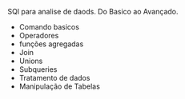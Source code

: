 SQl para analise de daods. Do Basico ao Avançado.

- Comando basicos
- Operadores
- funções agregadas
- Join
- Unions
- Subqueries
- Tratamento de dados
- Manipulação de Tabelas
